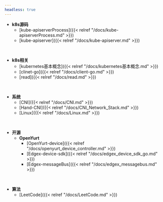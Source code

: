 ```yaml
---
headless: true
---
```


- **k8s源码**
  - [kube-apiserverProcess]({{< relref "/docs/kube-apiserverProcess.md" >}})
  - [kube-apiserver]({{< relref "/docs/kube-apiserver.md" >}})
<br />

- **k8s相关**
  - [kubernetes基本概念]({{< relref "/docs/kubernetes基本概念.md" >}})
  - [clinet-go]({{< relref "/docs/client-go.md" >}})
  - [read]({{< relref "/docs/read.md" >}})
<br />

- **系统**
  - [CNI]({{< relref "/docs/CNI.md" >}})
  - [Hand-CNI]({{< relref "/docs/CNI_Network_Stack.md" >}})
  - [Linux]({{< relref "/docs/Linux.md" >}})
<br />

- **开源**
  - **OpenYurt**
    - [OpenYurt-device]({{< relref "/docs/openyurt_device_controller.md" >}})
    - [Edgex-device-sdk]({{< relref "/docs/edgex_device_sdk_go.md" >}})
    - [Edgex-messageBus]({{< relref "/docs/edgex_messagebus.md" >}})
<br />

- **算法**
  - [LeetCode]({{< relref "/docs/LeetCode.md" >}})
<br />
